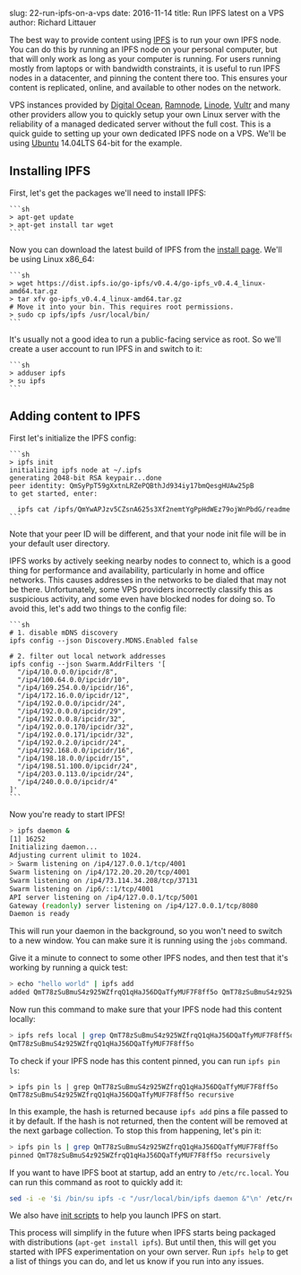 slug: 22-run-ipfs-on-a-vps
date: 2016-11-14
title: Run IPFS latest on a VPS
author: Richard Littauer

The best way to provide content using [IPFS](https://ipfs.io) is to run your own IPFS node. You can do this by running an IPFS node on your personal computer, but that will only work as long as your computer is running. For users running mostly from laptops or with bandwidth constraints, it is useful to run IPFS nodes in a datacenter, and pinning the content there too. This ensures your content is replicated, online, and available to other nodes on the network.

VPS instances provided by [Digital Ocean](https://www.digitalocean.com/), [Ramnode](http://ramnode.com/), [Linode](https://www.linode.com/), [Vultr](https://www.vultr.com/) and many other providers allow you to quickly setup your own Linux server with the reliability of a managed dedicated server without the full cost. This is a quick guide to setting up your own dedicated IPFS node on a VPS. We'll be using [Ubuntu](http://www.ubuntu.com/) 14.04LTS 64-bit for the example.

## Installing IPFS

First, let's get the packages we'll need to install IPFS:

    ```sh
    > apt-get update
    > apt-get install tar wget
    ````

Now you can download the latest build of IPFS from the [install page](https://ipfs.io/docs/install/). We'll be using Linux x86_64:

    ```sh
    > wget https://dist.ipfs.io/go-ipfs/v0.4.4/go-ipfs_v0.4.4_linux-amd64.tar.gz
    > tar xfv go-ipfs_v0.4.4_linux-amd64.tar.gz
    # Move it into your bin. This requires root permissions.
    > sudo cp ipfs/ipfs /usr/local/bin/
    ```

It's usually not a good idea to run a public-facing service as root. So we'll create a user account to run IPFS in and switch to it:

    ```sh
    > adduser ipfs
    > su ipfs
    ```

## Adding content to IPFS

<div id="player-container"></div>
<script>
  asciinema.player.js.CreatePlayer('player-container', 'asciicast-85339.json', { width: 88, height: 50 });
</script>

First let's initialize the IPFS config:

    ```sh
    > ipfs init
    initializing ipfs node at ~/.ipfs
    generating 2048-bit RSA keypair...done
    peer identity: QmSyPpT59gXxtnLRZePQBthJd934iy17bmQesgHUAw25pB
    to get started, enter:

      ipfs cat /ipfs/QmYwAPJzv5CZsnA625s3Xf2nemtYgPpHdWEz79ojWnPbdG/readme
    ```

Note that your peer ID will be different, and that your node init file will be in your default user directory.

IPFS works by actively seeking nearby nodes to connect to, which is a good thing for performance and availability, particularly in home and office networks. This causes addresses in the networks to be dialed that may not be there. Unfortunately, some VPS providers incorrectly classify this as suspicious activity, and some even have blocked nodes for doing so. To avoid this, let's add two things to the config file:

    ```sh
    # 1. disable mDNS discovery
    ipfs config --json Discovery.MDNS.Enabled false

    # 2. filter out local network addresses
    ipfs config --json Swarm.AddrFilters '[
      "/ip4/10.0.0.0/ipcidr/8",
      "/ip4/100.64.0.0/ipcidr/10",
      "/ip4/169.254.0.0/ipcidr/16",
      "/ip4/172.16.0.0/ipcidr/12",
      "/ip4/192.0.0.0/ipcidr/24",
      "/ip4/192.0.0.0/ipcidr/29",
      "/ip4/192.0.0.8/ipcidr/32",
      "/ip4/192.0.0.170/ipcidr/32",
      "/ip4/192.0.0.171/ipcidr/32",
      "/ip4/192.0.2.0/ipcidr/24",
      "/ip4/192.168.0.0/ipcidr/16",
      "/ip4/198.18.0.0/ipcidr/15",
      "/ip4/198.51.100.0/ipcidr/24",
      "/ip4/203.0.113.0/ipcidr/24",
      "/ip4/240.0.0.0/ipcidr/4"
    ]'
    ```

Now you're ready to start IPFS!

```sh
> ipfs daemon &
[1] 16252
Initializing daemon...
Adjusting current ulimit to 1024.
> Swarm listening on /ip4/127.0.0.1/tcp/4001
Swarm listening on /ip4/172.20.20.20/tcp/4001
Swarm listening on /ip4/73.114.34.208/tcp/37131
Swarm listening on /ip6/::1/tcp/4001
API server listening on /ip4/127.0.0.1/tcp/5001
Gateway (readonly) server listening on /ip4/127.0.0.1/tcp/8080
Daemon is ready
```

This will run your daemon in the background, so you won't need to switch to a new window. You can make sure it is running using the `jobs` command.

Give it a minute to connect to some other IPFS nodes, and then test that it's working by running a quick test:

```sh
> echo "hello world" | ipfs add
added QmT78zSuBmuS4z925WZfrqQ1qHaJ56DQaTfyMUF7F8ff5o QmT78zSuBmuS4z925WZfrqQ1qHaJ56DQaTfyMUF7F8ff5o
```

Now run this command to make sure that your IPFS node had this content locally:

```sh
> ipfs refs local | grep QmT78zSuBmuS4z925WZfrqQ1qHaJ56DQaTfyMUF7F8ff5o
QmT78zSuBmuS4z925WZfrqQ1qHaJ56DQaTfyMUF7F8ff5o
```

To check if your IPFS node has this content pinned, you can run `ipfs pin ls`:

```
> ipfs pin ls | grep QmT78zSuBmuS4z925WZfrqQ1qHaJ56DQaTfyMUF7F8ff5o
QmT78zSuBmuS4z925WZfrqQ1qHaJ56DQaTfyMUF7F8ff5o recursive
```

In this example, the hash is returned because `ipfs add` pins a file passed to it by default. If the hash is not returned, then the content will be removed at the next garbage collection. To stop this from happening, let's pin it:

```sh
> ipfs pin ls | grep QmT78zSuBmuS4z925WZfrqQ1qHaJ56DQaTfyMUF7F8ff5o
pinned QmT78zSuBmuS4z925WZfrqQ1qHaJ56DQaTfyMUF7F8ff5o recursively
```

If you want to have IPFS boot at startup, add an entry to `/etc/rc.local`. You can run this command as root to quickly add it:

```sh
sed -i -e '$i /bin/su ipfs -c "/usr/local/bin/ipfs daemon &"\n' /etc/rc.local
```

We also have [init scripts](https://github.com/ipfs/examples/tree/master/examples/init) to help you launch IPFS on start.

This process will simplify in the future when IPFS starts being packaged with distributions (`apt-get install ipfs`). But until then, this will get you started with IPFS experimentation on your own server. Run `ipfs help` to get a list of things you can do, and let us know if you run into any issues.
